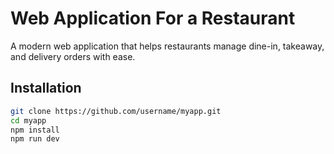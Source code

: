 # Web Application For a Restaurant

A modern web application that helps restaurants manage dine-in, takeaway, and delivery orders with ease.

## Installation

```bash
git clone https://github.com/username/myapp.git
cd myapp
npm install
npm run dev
```